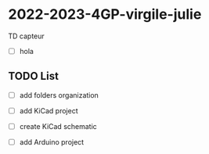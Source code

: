 # 2022-2023-4GP-virgile-julie
TD capteur 
- [ ] hola

## TODO List

- [ ] add folders organization
- [ ] add KiCad project
- [ ] create KiCad schematic
- [ ] add Arduino project

